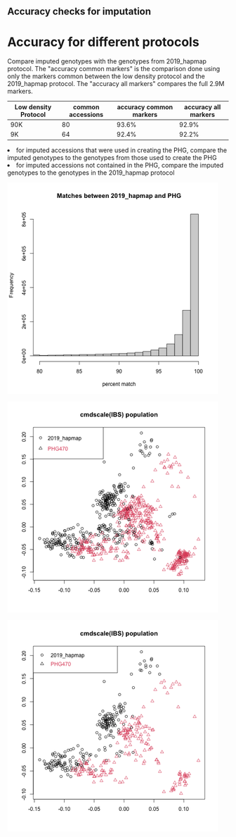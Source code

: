<h2>Accuracy checks for imputation</h2>

# Accuracy for different protocols
Compare imputed genotypes with the genotypes from 2019_hapmap protocol. The "accuracy common markers" is the comparison done using only the markers common between the low density protocol and the 2019_hapmap protocol. The "accuracy all markers" compares the full 2.9M markers.

| Low density Protocol | common accessions | accuracy common markers | accuracy all markers |
|----------|-------------------|----------------|-------------|
| 90K      |      80           | 93.6%          |   92.9%     |
| 9K       |      64           | 92.4%          |   92.2%     |

<li> for imputed accessions that were used in creating the PHG, compare the imputed genotypes to the genotypes from those used to create the PHG
<li> for imputed accessions not contained in the PHG, compare the imputed genotypes to the genotypes in the 2019_hapmap protocol

![kmeans](https://github.com/TriticeaeToolbox/PHGv2/blob/main/accuracy/images/snprelate-histogram-bymarker.png)

![kmeans](https://github.com/TriticeaeToolbox/PHGv2/blob/main/accuracy/images/snprelate-ibs-mds-population.png)

![kmeans](https://github.com/TriticeaeToolbox/PHGv2/blob/main/accuracy/images/snprelate-ibs-mds-population-onlydup.png)
